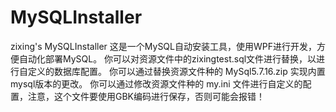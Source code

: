 # MySQLInstaller
 zixing's MySQLInstaller
这是一个MySQL自动安装工具，使用WPF进行开发，方便自动化部署MySQL。
你可以对资源文件中的zixingtest.sql文件进行替换，以进行自定义的数据库配置。
你可以通过替换资源文件种的 MySql5.7.16.zip 实现内置mysql版本的更改。
你可以通过修改资源文件种的 my.ini 文件进行自定义的配置，注意，这个文件要使用GBK编码进行保存，否则可能会报错！

